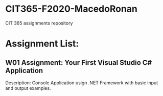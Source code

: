 # CIT365-F2020-MacedoRonan
CIT 365 assignments repository

# Assignment List:
## W01 Assignment: Your First Visual Studio C# Application
Description: Console Application usign .NET Framework with basic input and output examples.
